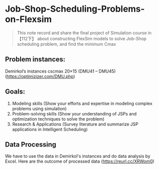 # Job-Shop-Scheduling-Problems-on-Flexsim
> This note record and share the final project of Simulation course in 【112下】 about constructing FlexSim models to solve Job-Shop scheduling problem, and find the minimum Cmax
## Problem instances: 
Demirkol’s instances cscmax 20×15 (DMU41 – DMU45) (https://optimizizer.com/DMU.php)
## Goals:
1. Modeling skills (Show your efforts and expertise in modeling complex problems using simulation)
2. Problem-solving skills (Show your understanding of JSPs and optimization techniques to solve the problem)
3. Research & Applications (Survey literature and summarize JSP applications in Intelligent Scheduling)
## Data Processing
We have to use the data in Demirkol's instances and do data analysis by Excel. Here are the outcome of processed data (https://reurl.cc/XRWom0)
